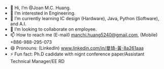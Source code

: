 - 👋 Hi, I’m @Joan M.C. Huang.
- 👀 I’m interested in Engineering.
- 🌱 I’m currently learning IC design (Hardware), Java, Python (Software), and A.I.
- 💞️ I’m looking to collaborate on employee.
- 📫 How to reach me (E-mail) manchi.huang5240@gmail.com, (Mobile) +886-988-295-073
- 😄 Pronouns: (LinkedIn) www.linkedin.com/in/曼琦-黃-8a261aaa
- ⚡ Fun fact: Ph.D cadidate with nignt conference paper/Assistant Technical Manager/EE RD

<!---
JoanMCHuang/JoanMCHuang is a ✨ special ✨ repository because its `README.md` (this file) appears on your GitHub profile.
You can click the Preview link to take a look at your changes.
--->
